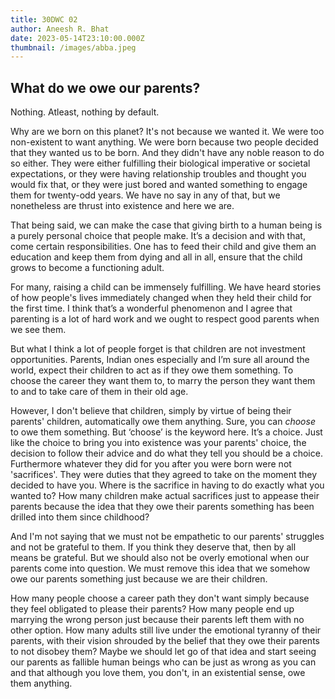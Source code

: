 ```yaml
---
title: 30DWC 02
author: Aneesh R. Bhat
date: 2023-05-14T23:10:00.000Z
thumbnail: /images/abba.jpeg
---
```


## What do we owe our parents?

Nothing. Atleast, nothing by default.

Why are we born on this planet? It's not because we wanted it. We were too non-existent to want anything. We were born because two people decided that they wanted us to be born. And they didn't have any noble reason to do so either. They were either fulfilling their biological imperative or societal expectations, or they were having relationship troubles and thought you would fix that, or they were just bored and wanted something to engage them for twenty-odd years. We have no say in any of that, but we nonetheless are thrust into existence and here we are.

That being said, we can make the case that giving birth to a human being is a purely personal choice that people make. It’s a decision and with that, come certain responsibilities. One has to feed their child and give them an education and keep them from dying and all in all, ensure that the child grows to become a functioning adult.

For many, raising a child can be immensely fulfilling. We have heard stories of how people's lives immediately changed when they held their child for the first time. I think that’s a wonderful phenomenon and I agree that parenting is a lot of hard work and we ought to respect good parents when we see them.

But what I think a lot of people forget is that children are not investment opportunities. Parents, Indian ones especially and I’m sure all around the world, expect their children to act as if they owe them something. To choose the career they want them to, to marry the person they want them to and to take care of them in their old age. 

However, I don't believe that children, simply by virtue of being their parents' children, automatically owe them anything. Sure, you can *choose* to owe them something. But ‘choose’ is the keyword here. It’s a choice. Just like the choice to bring you into existence was your parents' choice, the decision to follow their advice and do what they tell you should be a choice. Furthermore whatever they did for you after you were born were not 'sacrifices'. They were duties that they agreed to take on the moment they decided to have you. Where is the sacrifice in having to do exactly what you wanted to? How many children make actual sacrifices just to appease their parents because the idea that they owe their parents something has been drilled into them since childhood?

And I'm not saying that we must not be empathetic to our parents' struggles and not be grateful to them. If you think they deserve that, then by all means be grateful. But we should also not be overly emotional when our parents come into question. We must remove this idea that we somehow owe our parents something just because we are their children.

How many people choose a career path they don't want simply because they feel obligated to please their parents? How many people end up marrying the wrong person just because their parents left them with no other option. How many adults still live under the emotional tyranny of their parents, with their vision shrouded by the belief that they owe their parents to not disobey them? Maybe we should let go of that idea and start seeing our parents as fallible human beings who can be just as wrong as you can and that although you love them, you don't, in an existential sense, owe them anything.
